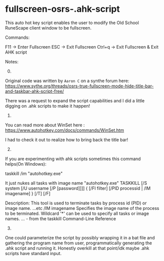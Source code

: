 # fullscreen-osrs-.ahk-script
This auto hot key script enables the user to modify the Old School RuneScape client window to be fullscreen. 

Commands:

F11 -> Enter Fullscreen
ESC -> Exit Fullscreen
Ctrl+q -> Exit Fullscreen & Exit AHK script

Notes:

0.
Original code was written by `Aaron C` on a synthe forum here: 
https://www.sythe.org/threads/osrs-true-fullscreen-mode-hide-title-bar-and-taskbar-ahk-script-free/

There was a request to expand the script capabilities and I did a little digging on .ahk scripts to make it happen!

1.
You can read more about WinSet here :
https://www.autohotkey.com/docs/commands/WinSet.htm

I had to check it out to realize how to bring back the title bar!

2.
If you are experimenting with ahk scripts sometimes this command helps(On Windows):​

taskkill /im "autohotkey.exe"

It just nukes all tasks with image name "autohotkey.exe"
TASKKILL [/S system [/U username [/P [password]]]]
{ [/FI filter] [/PID processid | /IM imagename] } [/T] [/F]

Description:
This tool is used to terminate tasks by process id (PID) or image name.
...etc
/IM imagename Specifies the image name of the process
to be terminated. Wildcard '*' can be used
to specify all tasks or image names.
... - from the taskkill Command-Line Reference​

3.
One could parameterize the script by possibly wrapping it in a bat file and gathering the program name from user, programmatically generating the .ahk script and running it. Honestly overkill at that point/idk maybe .ahk scripts have standard input.
​
